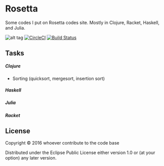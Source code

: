 # Rosetta

Some codes I put on Rosetta codes site.
Mostly in Clojure, Racket, Haskell, and Julia.

![alt tag](https://circleci.com/gh/squest/Rosetta.svg?style=shield)
[![CircleCI](https://circleci.com/gh/squest/Rosetta.svg?style=svg)](https://circleci.com/gh/squest/rosetta)
[![Build Status](https://travis-ci.org/squest/Rosetta.svg?branch=master)](https://travis-ci.org/squest/Rosetta)

## Tasks

##### Clojure

- Sorting (quicksort, mergesort, insertion sort)  

##### Haskell

##### Julia

##### Racket 

## License

Copyright © 2016 whoever contribute to the code base

Distributed under the Eclipse Public License either version 1.0 or (at
your option) any later version.
